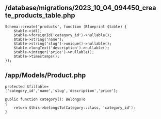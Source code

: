 ## /database/migrations/2023_10_04_094450_create_products_table.php
```
Schema::create('products', function (Blueprint $table) {
    $table->id();
    $table->foreignId('category_id')->nullable();
    $table->string('name');
    $table->string('slug')->unique()->nullable();
    $table->longText('description')->nullable();
    $table->integer('price')->nullable();
    $table->timestamps();
});
```
## /app/Models/Product.php
```
protected $fillable=['category_id','name','slug','description','price'];

public function category(): BelongsTo
{
    return $this->belongsTo(Category::class, 'category_id');
}

```
